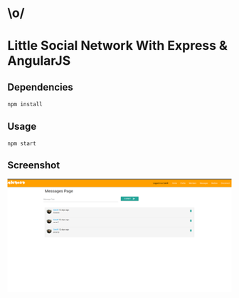 # \o/
# Little Social Network With Express & AngularJS

## Dependencies
```
npm install
```
## Usage
```
npm start
```

## Screenshot
![alt text](https://raw.githubusercontent.com/SakiiR/MicroFacebook/master/exemple/screenshot.png "Screenshot")
